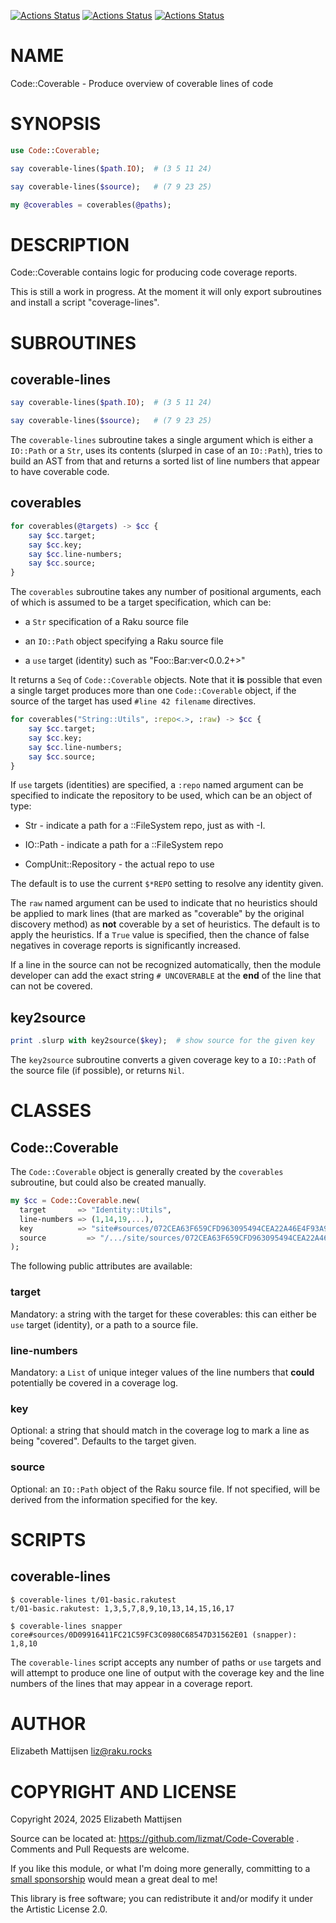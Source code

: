 [![Actions Status](https://github.com/lizmat/Code-Coverable/actions/workflows/linux.yml/badge.svg)](https://github.com/lizmat/Code-Coverable/actions) [![Actions Status](https://github.com/lizmat/Code-Coverable/actions/workflows/macos.yml/badge.svg)](https://github.com/lizmat/Code-Coverable/actions) [![Actions Status](https://github.com/lizmat/Code-Coverable/actions/workflows/windows.yml/badge.svg)](https://github.com/lizmat/Code-Coverable/actions)

NAME
====

Code::Coverable - Produce overview of coverable lines of code

SYNOPSIS
========

```raku
use Code::Coverable;

say coverable-lines($path.IO);  # (3 5 11 24)

say coverable-lines($source);   # (7 9 23 25)

my @coverables = coverables(@paths);
```

DESCRIPTION
===========

Code::Coverable contains logic for producing code coverage reports.

This is still a work in progress. At the moment it will only export subroutines and install a script "coverage-lines".

SUBROUTINES
===========

coverable-lines
---------------

```raku
say coverable-lines($path.IO);  # (3 5 11 24)

say coverable-lines($source);   # (7 9 23 25)
```

The `coverable-lines` subroutine takes a single argument which is either a `IO::Path` or a `Str`, uses its contents (slurped in case of an `IO::Path`), tries to build an AST from that and returns a sorted list of line numbers that appear to have coverable code.

coverables
----------

```raku
for coverables(@targets) -> $cc {
    say $cc.target;
    say $cc.key;
    say $cc.line-numbers;
    say $cc.source;
}
```

The `coverables` subroutine takes any number of positional arguments, each of which is assumed to be a target specification, which can be:

  * a `Str` specification of a Raku source file

  * an `IO::Path` object specifying a Raku source file

  * a `use` target (identity) such as "Foo::Bar:ver<0.0.2+>"

It returns a `Seq` of `Code::Coverable` objects. Note that it **is** possible that even a single target produces more than one `Code::Coverable` object, if the source of the target has used `#line 42 filename` directives.

```raku
for coverables("String::Utils", :repo<.>, :raw) -> $cc {
    say $cc.target;
    say $cc.key;
    say $cc.line-numbers;
    say $cc.source;
}
```

If `use` targets (identities) are specified, a `:repo` named argument can be specified to indicate the repository to be used, which can be an object of type:

  * Str - indicate a path for a ::FileSystem repo, just as with -I.

  * IO::Path - indicate a path for a ::FileSystem repo

  * CompUnit::Repository - the actual repo to use

The default is to use the current `$*REPO` setting to resolve any identity given.

The `raw` named argument can be used to indicate that no heuristics should be applied to mark lines (that are marked as "coverable" by the original discovery method) as **not** coverable by a set of heuristics. The default is to apply the heuristics. If a `True` value is specified, then the chance of false negatives in coverage reports is significantly increased.

If a line in the source can not be recognized automatically, then the module developer can add the exact string `# UNCOVERABLE` at the **end** of the line that can not be covered.

key2source
----------

```raku
print .slurp with key2source($key);  # show source for the given key
```

The `key2source` subroutine converts a given coverage key to a `IO::Path` of the source file (if possible), or returns `Nil`.

CLASSES
=======

Code::Coverable
---------------

The `Code::Coverable` object is generally created by the `coverables` subroutine, but could also be created manually.

```raku
my $cc = Code::Coverable.new(
  target       => "Identity::Utils",
  line-numbers => (1,14,19,...),
  key          => "site#sources/072CEA63F659CFD963095494CEA22A46E4F93A95 (Identity::Utils)"
  source         => "/.../site/sources/072CEA63F659CFD963095494CEA22A46E4F93A95".IO,
);
```

The following public attributes are available:

### target

Mandatory: a string with the target for these coverables: this can either be `use` target (identity), or a path to a source file.

### line-numbers

Mandatory: a `List` of unique integer values of the line numbers that **could** potentially be covered in a coverage log.

### key

Optional: a string that should match in the coverage log to mark a line as being "covered". Defaults to the target given.

### source

Optional: an `IO::Path` object of the Raku source file. If not specified, will be derived from the information specified for the key.

SCRIPTS
=======

coverable-lines
---------------

    $ coverable-lines t/01-basic.rakutest 
    t/01-basic.rakutest: 1,3,5,7,8,9,10,13,14,15,16,17

    $ coverable-lines snapper
    core#sources/0D09916411FC21C59FC3C0980C68547D31562E01 (snapper): 1,8,10

The `coverable-lines` script accepts any number of paths or `use` targets and will attempt to produce one line of output with the coverage key and the line numbers of the lines that may appear in a coverage report.

AUTHOR
======

Elizabeth Mattijsen <liz@raku.rocks>

COPYRIGHT AND LICENSE
=====================

Copyright 2024, 2025 Elizabeth Mattijsen

Source can be located at: https://github.com/lizmat/Code-Coverable . Comments and Pull Requests are welcome.

If you like this module, or what I'm doing more generally, committing to a [small sponsorship](https://github.com/sponsors/lizmat/) would mean a great deal to me!

This library is free software; you can redistribute it and/or modify it under the Artistic License 2.0.

